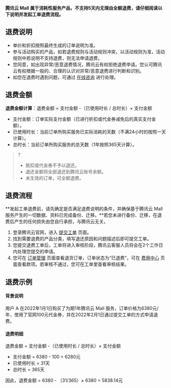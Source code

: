 **腾讯云 Mall 属于消耗性服务产品，不支持5天内无理由全额退费，请仔细阅读以下说明并发起工单退费流程。**

 
## 退费说明
- 单价和折扣按照最终生成的订单说明为准。
- 参与活动购买的产品，如若退费规则与活动规则冲突，以活动规则为准，活动规则中若说明不支持退费，则无法申请退费。
- 您同意，如出现异常/恶意退费情况，腾讯云有权拒绝退费申请。您认可腾讯云有权根据一般的、合理的认识对异常/恶意退费进行判断和识别。
- 如您在退费时遇到问题，可通过 [在线咨询](https://cloud.tencent.com/online-service) 进行处理。

 

## 退费金额

**退费金额计算**：退费金额 = 支付金额 -（已使用时长 / 总时长）× 支付金额

 - 支付金额：订单实际支付金额（已进行折扣或代金券减免后的真实支付金额）。
 - 已使用时长：当前订单所购买服务已实际消耗的天数（不满24小时的按照一天计算）。
 - 总时长：当前订单所购买服务的总天数（1年按照365天计算）。


>?
>- 抵扣或代金券不予以退还。
>- 退还金额将全部退还到腾讯云账号余额。
>- 未生效的订单，可全额退费。

 

## 退费流程

**发起工单退费前，请先确定是否满足退费说明的条件，并确保基于腾讯云 Mall 服务产生的一切数据、资料已完成备份、迁移。**若您未进行备份、迁移，在退费后产生的任何损失由您自行承担，与腾讯云无关。

1. 登录腾讯云官网，进入 [提交工单](https://console.cloud.tencent.com/workorder/category) 页面。
2. 找到需要退费的产品分类，填写退还原因和问题描述后即可提交工单。
2.  您提交退费工单后，工单将进入审核阶段，腾讯云客服人员将会在2个工作日内处理您提交的申请。
3. 您可在 [订单管理](https://console.cloud.tencent.com/deal) 页面查看退货订单，订单状态为“已退费”，可在 [费用中心](https://console.cloud.tencent.com/account) 页面查看款项。若审核不通过，您可在工单里查看审核结果。

 

## 退费示例

#### 背景说明

用户 A 在2022年1月1日购买了为期1年腾讯云 Mall 服务，订单价格为6380元/年，使用了官网100元代金券，并在2022年2月1日通过提交工单的方式申请退费。


#### 退费明细
退费金额 = 支付金额 -（已使用时长 / 总时长）× 支付金额

- 支付金额 = 6380 - 100 = 6280元
- 已使用时长 = 31天
- 总时长 = 365天

因此，退费金额 = 6380 - （31/365）× 6380 = 5838.14元

 

 
